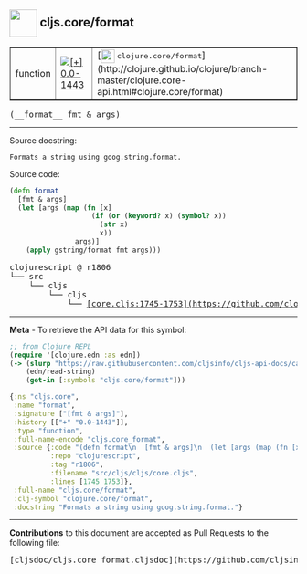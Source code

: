 ## <img width="48px" valign="middle" src="http://i.imgur.com/Hi20huC.png"> cljs.core/format

 <table border="1">
<tr>

<td>function</td>
<td><a href="https://github.com/cljsinfo/cljs-api-docs/tree/0.0-1443"><img valign="middle" alt="[+] 0.0-1443" src="https://img.shields.io/badge/+-0.0--1443-lightgrey.svg"></a> </td>
<td>
[<img height="24px" valign="middle" src="http://i.imgur.com/1GjPKvB.png"> <samp>clojure.core/format</samp>](http://clojure.github.io/clojure/branch-master/clojure.core-api.html#clojure.core/format)
</td>
</tr>
</table>

 <samp>
(__format__ fmt & args)<br>
</samp>

---




Source docstring:

```
Formats a string using goog.string.format.
```

Source code:

```clj
(defn format
  [fmt & args]
  (let [args (map (fn [x]
                    (if (or (keyword? x) (symbol? x))
                      (str x)
                      x))
                args)]
    (apply gstring/format fmt args)))
```

 <pre>
clojurescript @ r1806
└── src
    └── cljs
        └── cljs
            └── <ins>[core.cljs:1745-1753](https://github.com/clojure/clojurescript/blob/r1806/src/cljs/cljs/core.cljs#L1745-L1753)</ins>
</pre>


---

__Meta__ - To retrieve the API data for this symbol:

```clj
;; from Clojure REPL
(require '[clojure.edn :as edn])
(-> (slurp "https://raw.githubusercontent.com/cljsinfo/cljs-api-docs/catalog/cljs-api.edn")
    (edn/read-string)
    (get-in [:symbols "cljs.core/format"]))
```

```clj
{:ns "cljs.core",
 :name "format",
 :signature ["[fmt & args]"],
 :history [["+" "0.0-1443"]],
 :type "function",
 :full-name-encode "cljs.core_format",
 :source {:code "(defn format\n  [fmt & args]\n  (let [args (map (fn [x]\n                    (if (or (keyword? x) (symbol? x))\n                      (str x)\n                      x))\n                args)]\n    (apply gstring/format fmt args)))",
          :repo "clojurescript",
          :tag "r1806",
          :filename "src/cljs/cljs/core.cljs",
          :lines [1745 1753]},
 :full-name "cljs.core/format",
 :clj-symbol "clojure.core/format",
 :docstring "Formats a string using goog.string.format."}

```

---

__Contributions__ to this document are accepted as Pull Requests to the following file:

 <pre>
[cljsdoc/cljs.core_format.cljsdoc](https://github.com/cljsinfo/cljs-api-docs/blob/master/cljsdoc/cljs.core_format.cljsdoc)
</pre>

